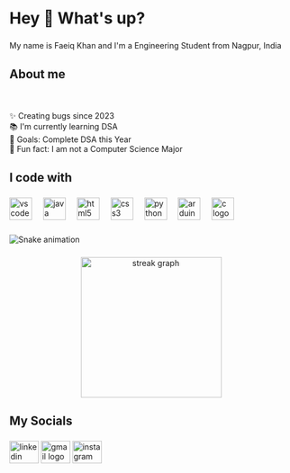 <h1 align="left">Hey 👋 What's up?</h1>

###

<p align="left">My name is Faeiq Khan and I'm a Engineering Student from Nagpur, India</p>

###

<h2 align="left">About me</h2>

###

<br clear="both">

<p align="left">✨ Creating bugs since 2023<br>📚 I'm currently learning DSA<br>🎯 Goals: Complete DSA this Year<br>🎲 Fun fact: I am not a Computer Science Major</p>

###

<h2 align="left">I code with</h2>

###

<div align="left">
  <img src="https://cdn.jsdelivr.net/gh/devicons/devicon/icons/vscode/vscode-original.svg" height="40" alt="vscode logo"  />
  <img width="12" />
  <img src="https://cdn.jsdelivr.net/gh/devicons/devicon/icons/java/java-original.svg" height="40" alt="java logo"  />
  <img width="12" />
  <img src="https://cdn.jsdelivr.net/gh/devicons/devicon/icons/html5/html5-original.svg" height="40" alt="html5 logo"  />
  <img width="12" />
  <img src="https://cdn.jsdelivr.net/gh/devicons/devicon/icons/css3/css3-original.svg" height="40" alt="css3 logo"  />
  <img width="12" />
  <img src="https://cdn.jsdelivr.net/gh/devicons/devicon/icons/python/python-original.svg" height="40" alt="python logo"  />
  <img width="12" />
  <img src="https://cdn.jsdelivr.net/gh/devicons/devicon/icons/arduino/arduino-original.svg" height="40" alt="arduino logo"  />
  <img width="12" />
  <img src="https://cdn.jsdelivr.net/gh/devicons/devicon/icons/c/c-original.svg" height="40" alt="c logo"  />
</div>

###

<img src="https://raw.githubusercontent.com/faeiqkhan/faeiqkhan/output/snake.svg" alt="Snake animation" />

###

<div align="center">
  <img src="https://streak-stats.demolab.com?user=faeiqkhan&locale=en&mode=daily&theme=dark&hide_border=false&border_radius=5&order=3" height="250" alt="streak graph"  />
</div>

###

<h2 align="left">My Socials</h2>

###

<div align="left">
  <img src="https://raw.githubusercontent.com/maurodesouza/profile-readme-generator/master/src/assets/icons/social/linkedin/default.svg" width="52" height="40" alt="linkedin logo"  />
  <img src="https://raw.githubusercontent.com/maurodesouza/profile-readme-generator/master/src/assets/icons/social/gmail/default.svg" width="52" height="40" alt="gmail logo"  />
  <img src="https://raw.githubusercontent.com/maurodesouza/profile-readme-generator/master/src/assets/icons/social/instagram/default.svg" width="52" height="40" alt="instagram logo"  />
</div>

###
